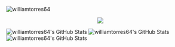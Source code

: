 <p align="left"> <img src="https://komarev.com/ghpvc/?username=williamtorres64&label=Profile%20views&color=0e75b6&style=flat" alt="williamtorres64" /> </p>

<p align="center">
  <a href="https://skillicons.dev">
    <img src="https://skillicons.dev/icons?i=debian,arch,java,php,py,js,html,css,neovim,figma,mysql,docker,raspberrypi" />
  </a>
</p>

<img src="https://github-readme-stats.vercel.app/api?username=williamtorres64&theme=react&show_icons=true&hide_border=true&count_private=true" alt="williamtorres64's GitHub Stats" />
<img src="https://github-readme-stats.vercel.app/api/top-langs/?username=williamtorres64&theme=react&show_icons=true&hide_border=true&layout=compact" alt="williamtorres64's GitHub Stats" />
<img src="https://streak-stats.demolab.com?user=williamtorres64&theme=react&hide_border=true" alt="williamtorres64's GitHub Stats" />
